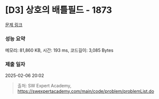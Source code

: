 # [D3] 상호의 배틀필드 - 1873 

[문제 링크](https://swexpertacademy.com/main/code/problem/problemDetail.do?contestProbId=AV5LyE7KD2ADFAXc) 

### 성능 요약

메모리: 81,860 KB, 시간: 193 ms, 코드길이: 3,085 Bytes

### 제출 일자

2025-02-06 20:02



> 출처: SW Expert Academy, https://swexpertacademy.com/main/code/problem/problemList.do
